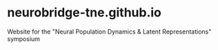 # neurobridge-tne.github.io
Website for the "Neural Population Dynamics &amp; Latent Representations" symposium
